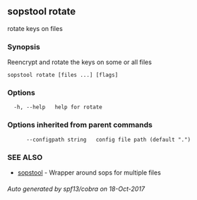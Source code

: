 ## sopstool rotate

rotate keys on files

### Synopsis


Reencrypt and rotate the keys on some or all files

```
sopstool rotate [files ...] [flags]
```

### Options

```
  -h, --help   help for rotate
```

### Options inherited from parent commands

```
      --configpath string   config file path (default ".")
```

### SEE ALSO
* [sopstool](sopstool.md)	 - Wrapper around sops for multiple files

###### Auto generated by spf13/cobra on 18-Oct-2017
